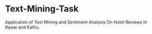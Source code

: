 # Text-Mining-Task
Application of Text Mining and Sentiment Analysis On Hotel Reviews In Rawai and Kathu.
